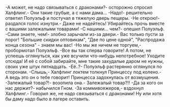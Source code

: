   -А может, не надо связываться с драконами?- осторожно спросил Халфлинг.- Они такие грубые, а с нами дама...
-Надо!- решительно ответил Полуэльф и постучал в тяжелую дверь пещеры.
-Не открою!- раздался голос изнутри.- Даже не надейтесь! Убирайтесь прочь вместе с вашими залежалыми товарами!
-С нашими... чем?- опешил Полуэльф.
-Сами знаете, чем!- злобно зарычали из-за двери.- Вас только пусти за порог! "Большие скидки оптовикам", "Две по цене одной", "Распродажа конца сезона" - знаем мы вас!
-Но мы же ничем не торгуем,- пробормотал Полуэльф.
-Все вы так сперва говорите! А потом, не успеешь оглянуться, как уже всучили что-нибудь непотребное! Уходите отсюда! И её с собой забирайте, мне такие захудалые даром не нужны, своих уже штук пятнадцать.
-Её..?- Полуэльф растерянно оглянулся по сторонам.
-Слышь,- Халфлинг локтем толкнул Принцессу под колено.- А ведь это он о тебе говорит!
Принцесса задохнулась от возмущения.
-Залежалый товар?!- возопила она.- Залежалый товар?!!
-Да за кого он нас держит?- набычился Гном.
-За коммивояжеров,- вздохнул Халфлинг.- Говорил же, не надо связываться с драконами! Ну или хотя бы даму надо было в лагере оставить.      